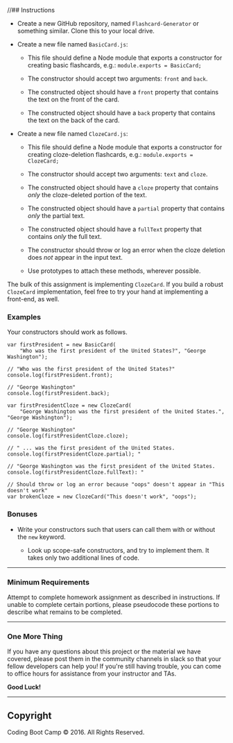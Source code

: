 
//## Instructions

* Create a new GitHub repository, named `Flashcard-Generator` or something similar. Clone this to your local drive.

* Create a new file named `BasicCard.js`:

  * This file should define a Node module that exports a constructor for creating basic flashcards, e.g.:
    `module.exports = BasicCard;`

  * The constructor should accept two arguments: `front` and `back`.

  * The constructed object should have a `front` property that contains the text on the front of the card.

  * The constructed object should have a `back` property that contains the text on the back of the card.

* Create a new file named `ClozeCard.js`:

  * This file should define a Node module that exports a constructor for creating cloze-deletion flashcards, e.g.:
    `module.exports = ClozeCard;`

  * The constructor should accept two arguments: `text` and `cloze`.

  * The constructed object should have a `cloze` property that contains _only_ the cloze-deleted portion of the text.

  * The constructed object should have a `partial` property that contains _only_ the partial text.

  * The constructed object should have a `fullText` property that contains _only_ the full text.

  * The constructor should throw or log an error when the cloze deletion does _not_ appear in the input text.

  * Use prototypes to attach these methods, wherever possible.

The bulk of this assignment is implementing `ClozeCard`. If you build a robust `ClozeCard` implementation, feel free to try your hand at implementing a front-end, as well.

### Examples

Your constructors should work as follows.

```
var firstPresident = new BasicCard(
    "Who was the first president of the United States?", "George Washington");

// "Who was the first president of the United States?"
console.log(firstPresident.front); 

// "George Washington"
console.log(firstPresident.back); 

var firstPresidentCloze = new ClozeCard(
    "George Washington was the first president of the United States.", "George Washington");

// "George Washington"
console.log(firstPresidentCloze.cloze); 

// " ... was the first president of the United States.
console.log(firstPresidentCloze.partial); "

// "George Washington was the first president of the United States.
console.log(firstPresidentCloze.fullText): "

// Should throw or log an error because "oops" doesn't appear in "This doesn't work"
var brokenCloze = new ClozeCard("This doesn't work", "oops");
```

### Bonuses

* Write your constructors such that users can call them with or without the `new` keyword. 

  * Look up scope-safe constructors, and try to implement them. It takes only two additional lines of code.

- - -

### Minimum Requirements

Attempt to complete homework assignment as described in instructions. If unable to complete certain portions, please pseudocode these portions to describe what remains to be completed.

- - -

### One More Thing

If you have any questions about this project or the material we have covered, please post them in the community channels in slack so that your fellow developers can help you! If you're still having trouble, you can come to office hours for assistance from your instructor and TAs.

**Good Luck!**

- - -

## Copyright

Coding Boot Camp © 2016. All Rights Reserved.
